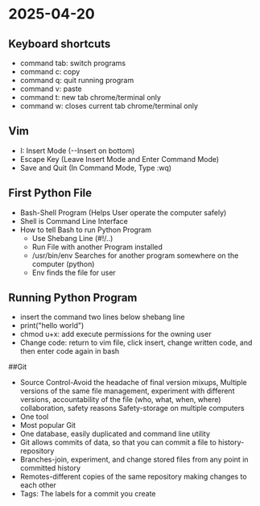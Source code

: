 # 2025-04-20


## Keyboard shortcuts
* command tab: switch programs
* command c: copy
* command q: quit running program
* command v:  paste
* command t: new tab chrome/terminal only
* command w: closes current tab chrome/terminal only

## Vim

* I: Insert Mode (--Insert on bottom)
* Escape Key (Leave Insert Mode and Enter Command Mode)
* Save and Quit (In Command Mode, Type :wq)

## First Python File
* Bash-Shell Program (Helps User operate the computer safely)
* Shell is Command Line Interface
* How to tell Bash to run Python Program
  * Use Shebang Line (#!/..)
  * Run File with another Program installed
  * /usr/bin/env Searches for another program somewhere on the computer (python)
  * Env finds the file for user

## Running Python Program
* insert the command two lines below shebang line
* print("hello world")
* chmod u+x:  add execute permissions for the owning user
* Change code: return to vim file, click insert, change written code,
 and then enter code again in bash

##Git
* Source Control-Avoid the headache of final version mixups, Multiple versions of the same file management, experiment with different versions, accountability of the file (who, what, when, where)
collaboration, safety reasons
Safety-storage on multiple computers
*  One tool 
* Most popular Git
* One database, easily duplicated and command line utility
* Git allows commits of data, so that you can commit a file to history-repository
*  Branches-join, experiment, and change stored files from any point in committed history
*  Remotes-different copies of the same repository making changes to each other
* Tags: The labels for a commit you create

